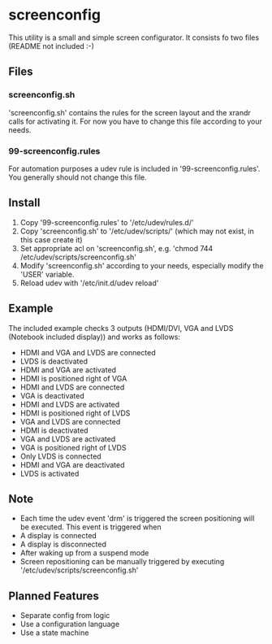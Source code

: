 screenconfig
============

This utility is a small and simple screen configurator. It consists fo two files (README not included :-)

Files
-----

### screenconfig.sh

'screenconfig.sh' contains the rules for the screen layout and the xrandr calls for activating it. For now you have to change this file according to your needs.

### 99-screenconfig.rules

For automation purposes a udev rule is included in '99-screenconfig.rules'. You generally should not change this file.

Install
-------

1. Copy '99-screenconfig.rules' to '/etc/udev/rules.d/'
2. Copy 'screenconfig.sh' to '/etc/udev/scripts/' (which may not exist, in this case create it)
3. Set appropriate acl on 'screenconfig.sh', e.g. 'chmod 744 /etc/udev/scripts/screenconfig.sh'
4. Modify 'screenconfig.sh' according to your needs, especially modify the 'USER' variable.
5. Reload udev with '/etc/init.d/udev reload'

Example
-------

The included example checks 3 outputs (HDMI/DVI, VGA and LVDS (Notebook included display)) and works as follows:

* HDMI and VGA and LVDS are connected
*    LVDS is deactivated
*    HDMI and VGA are activated
*    HDMI is positioned right of VGA
* HDMI and LVDS are connected
*    VGA is deactivated
*    HDMI and LVDS are activated
*    HDMI is positioned right of LVDS
* VGA and LVDS are connected
*    HDMI is deactivated
*    VGA and LVDS are activated
*    VGA is positioned right of LVDS
* Only LVDS is connected
*    HDMI and VGA are deactivated
*    LVDS is activated

Note
----

* Each time the udev event 'drm' is triggered the screen positioning will be executed. This event is triggered when
*    A display is connected
*    A display is disconnected
*    After waking up from a suspend mode
* Screen repositioning can be manually triggered by executing '/etc/udev/scripts/screenconfig.sh'

Planned Features
----------------

* Separate config from logic
* Use a configuration language
* Use a state machine
